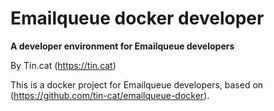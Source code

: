 # Emailqueue docker developer #
**A developer environment for Emailqueue developers**

By Tin.cat (https://tin.cat)

This is a docker project for Emailqueue developers, based on (https://github.com/tin-cat/emailqueue-docker).